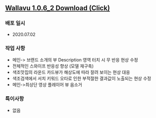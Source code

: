 ## [Wallavu 1.0.6_2 Download (Click) ](wallavu://io6da) 


### 배포 일시
- 2020.07.02

### 작업 사항
- 메인-> 브랜드 소개의 부 Description 영역 터치 시 무 반응 현상 수정
- 전체적인 스와이프 반응성 향상 (모델 재구축)
- 색조맛집의 라운드 카드뷰가 해상도에 따라 잘려 보이는 현상 대응
- 색조검색에서 서치 키워드 오타로 인한 부적절한 결과값이 노출되는 현상 수정
- 메인->최상단 영상 플레이어 뷰 음소거

### 특이사항
- 없음 

